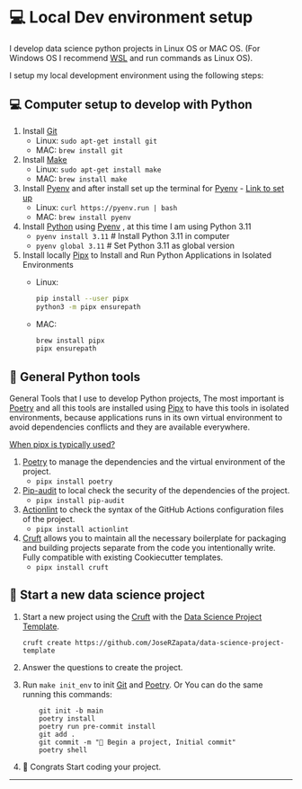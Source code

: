 # 💻 Local Dev environment setup

I develop data science python projects in Linux OS or MAC OS. (For Windows OS I recommend [WSL] and run commands as Linux OS).

I setup my local development environment using the following steps:

## 💻 Computer setup to develop with Python

1. Install [Git]
      - Linux: `sudo apt-get install git`
      - MAC: `brew install git`
2. Install [Make]
      - Linux: `sudo apt-get install make`
      - MAC: `brew install make`
3. Install [Pyenv] and after install set up the terminal for [Pyenv] - [Link to set up](https://github.com/pyenv/pyenv?tab=readme-ov-file#set-up-your-shell-environment-for-pyenv)
      - Linux: `curl https://pyenv.run | bash`
      - MAC: `brew install pyenv`
4. Install [Python] using [Pyenv] , at this time I am using Python 3.11
      - `pyenv install 3.11` # Install Python 3.11 in computer
      - `pyenv global 3.11` # Set Python 3.11 as global version
5. Install locally [Pipx] to Install and Run Python Applications in Isolated Environments
      - Linux:

        ```bash title="Install pipx in Linux"
        pip install --user pipx
        python3 -m pipx ensurepath
        ```

      - MAC:

        ```bash title="Install pipx in Mac os"
        brew install pipx
        pipx ensurepath
        ```

## 🐍 General Python tools

General Tools that I use to develop Python projects, The most important is [Poetry] and all this tools are installed using [Pipx] to have this tools in isolated environments, because applications runs in its own virtual environment to avoid dependencies conflicts and they are available everywhere.

[When pipx is typically used?](https://python.land/virtual-environments/pipx#When_pipx_is_typically_used)

1. [Poetry] to manage the dependencies and the virtual environment of the project.
      - `pipx install poetry`
2. [Pip-audit] to local check the security of the dependencies of the project.
      - `pipx install pip-audit`
3. [Actionlint] to check the syntax of the GitHub Actions configuration files of the project.
      - `pipx install actionlint`
4. [Cruft] allows you to maintain all the necessary boilerplate for packaging and building projects separate from the code you intentionally write. Fully compatible with existing Cookiecutter templates.
      - `pipx install cruft`

## 📁 Start a new data science project

1. Start a new project using the [Cruft] with the [Data Science Project Template].

    ```shell title="create project"
    cruft create https://github.com/JoseRZapata/data-science-project-template
    ```

2. Answer the questions to create the project.
3. Run `make init_env` to init [Git] and [Poetry]. Or You can do the same running this commands:

    ```shell title="init environment"
        git init -b main
        poetry install
        poetry run pre-commit install
        git add .
        git commit -m "🎉 Begin a project, Initial commit"
        poetry shell
    ```

4. 🎉 Congrats Start coding your project.

---
[Actionlint]: https://github.com/Mateusz-Grzelinski/actionlint-py
[Cruft]: https://cruft.github.io/cruft/
[Data Science Project Template]: https://github.com/JoseRZapata/data-science-project-template
[Git]: https://git-scm.com/
[Make]: https://www.gnu.org/software/make/manual/make.html
[Pip-audit]: https://github.com/pypa/pip-audit
[Pipx]: https://pipx.pypa.io/stable/
[Poetry]: https://python-poetry.org/docs/
[Pyenv]: https://github.com/pyenv/pyenv?tab=readme-ov-file#installation
[Python]: https://www.python.org/downloads/
[WSL]: https://docs.microsoft.com/en-us/windows/wsl/install
